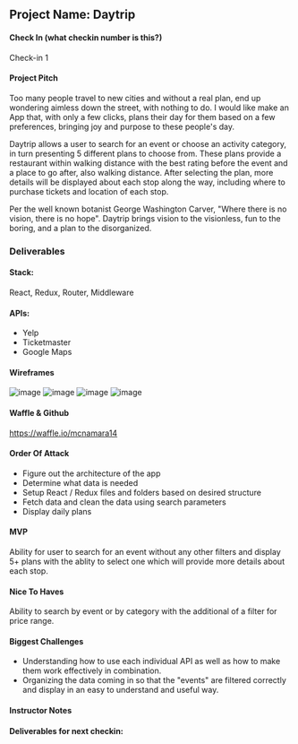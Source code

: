 ## Project Name: Daytrip

#### Check In (what checkin number is this?)

Check-in 1

#### Project Pitch

Too many people travel to new cities and without a real plan, end up wondering aimless down the street, with nothing to do. I would like make an App that, with only a few clicks, plans their day for them based on a few preferences, bringing joy and purpose to these people's day.

Daytrip allows a user to search for an event or choose an activity category, in turn presenting 5 different plans to choose from. These plans provide a restaurant within walking distance with the best rating before the event and a place to go after, also walking distance. After selecting the plan, more details will be displayed about each stop along the way, including where to purchase tickets and location of each stop.  

Per the well known botanist George Washington Carver, "Where there is no vision, there is no hope". Daytrip brings vision to the visionless, fun to the boring, and a plan to the disorganized. 

### Deliverables

#### Stack:

React, Redux, Router, Middleware

#### APIs:

- Yelp
- Ticketmaster
- Google Maps

#### Wireframes
![image](https://user-images.githubusercontent.com/479463/40498845-6209a306-5f3d-11e8-8901-a15f95ff6b82.png)
![image](https://user-images.githubusercontent.com/479463/40498850-674ba602-5f3d-11e8-96d7-81489422ca39.png)
![image](https://user-images.githubusercontent.com/479463/40498857-6ac88ab6-5f3d-11e8-9bb4-5a2d1142ac24.png)
![image](https://user-images.githubusercontent.com/479463/40498865-6d5695c0-5f3d-11e8-888f-6a47ddac23ac.png)

#### Waffle & Github

https://waffle.io/mcnamara14

#### Order Of Attack

- Figure out the architecture of the app
- Determine what data is needed
- Setup React / Redux files and folders based on desired structure
- Fetch data and clean the data using search parameters
- Display daily plans

#### MVP

Ability for user to search for an event without any other filters and display 5+ plans with the ablity to select one which will provide more details about each stop.

#### Nice To Haves

Ability to search by event or by category with the additional of a filter for price range.

#### Biggest Challenges

- Understanding how to use each individual API as well as how to make them work effectively in combination. 
- Organizing the data coming in so that the "events" are filtered correctly and display in an easy to understand and useful way.

#### Instructor Notes

#### Deliverables for next checkin:
